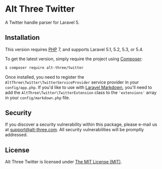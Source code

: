 # Alt Three Twitter

A Twitter handle parser for Laravel 5.


## Installation

This version requires [PHP](https://php.net) 7, and supports Laravel 5.1, 5.2, 5.3, or 5.4.

To get the latest version, simply require the project using [Composer](https://getcomposer.org):

```bash
$ composer require alt-three/twitter
```

Once installed, you need to register the `AltThree\Twitter\TwitterServiceProvider` service provider in your `config/app.php`. If you'd like to use with [Laravel Markdown](https://github.com/GrahamCampbell/Laravel-Markdown), you'll need to add the `AltThree\Twitter\TwitterExtension` class to the `'extensions'` array in your `config/markdown.php` file.


## Security

If you discover a security vulnerability within this package, please e-mail us at support@alt-three.com. All security vulnerabilities will be promptly addressed.


## License

Alt Three Twitter is licensed under [The MIT License (MIT)](LICENSE).

